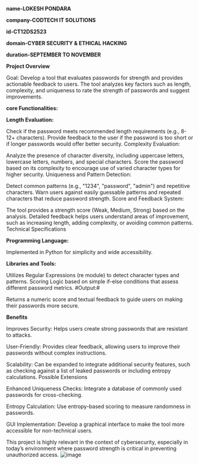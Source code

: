 **name-LOKESH PONDARA**

**company-CODTECH IT SOLUTIONS**

**id-CT12DS2523**

**domain-CYBER SECURITY & ETHICAL HACKING**

**duration-SEPTEMBER TO NOVEMBER**


**Project Overview**

Goal: Develop a tool that evaluates passwords for strength and provides actionable feedback to users. The tool analyzes key factors such as length, complexity, and uniqueness to rate the strength of passwords and suggest improvements.

**core Functionalities:**

**Length Evaluation:**

Check if the password meets recommended length requirements (e.g., 8-12+ characters).
Provide feedback to the user if the password is too short or if longer passwords would offer better security.
Complexity Evaluation:

Analyze the presence of character diversity, including uppercase letters, lowercase letters, numbers, and special characters.
Score the password based on its complexity to encourage use of varied character types for higher security.
Uniqueness and Pattern Detection:

Detect common patterns (e.g., "1234", "password", "admin") and repetitive characters.
Warn users against easily guessable patterns and repeated characters that reduce password strength.
Score and Feedback System:

The tool provides a strength score (Weak, Medium, Strong) based on the analysis.
Detailed feedback helps users understand areas of improvement, such as increasing length, adding complexity, or avoiding common patterns.
Technical Specifications

**Programming Language:**

Implemented in Python for simplicity and wide accessibility.


**Libraries and Tools:**

Utilizes Regular Expressions (re module) to detect character types and patterns.
Scoring Logic based on simple if-else conditions that assess different password metrics.
#Output:#

Returns a numeric score and textual feedback to guide users on making their passwords more secure.

**Benefits**

Improves Security: Helps users create strong passwords that are resistant to attacks.

User-Friendly: Provides clear feedback, allowing users to improve their passwords without complex instructions.

Scalability: Can be expanded to integrate additional security features, such as checking against a list of leaked passwords or including entropy calculations.
Possible Extensions

Enhanced Uniqueness Checks: Integrate a database of commonly used passwords for cross-checking.

Entropy Calculation: Use entropy-based scoring to measure randomness in passwords.

GUI Implementation: Develop a graphical interface to make the tool more accessible for non-technical users.

This project is highly relevant in the context of cybersecurity, especially in today’s environment where password strength is critical in preventing unauthorized access.
![image](https://github.com/user-attachments/assets/04eb6516-1233-4397-8475-e0bd30887c14)



